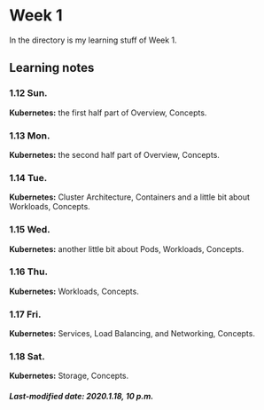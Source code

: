# Week 1

In the directory is my learning stuff of Week 1.

## Learning notes

### 1.12 Sun.

**Kubernetes:** the first half part of Overview, Concepts.

### 1.13 Mon.

**Kubernetes:** the second half part of Overview, Concepts.

### 1.14 Tue.

**Kubernetes:** Cluster Architecture, Containers and a little bit about Workloads, Concepts.

### 1.15 Wed.

**Kubernetes:** another little bit about Pods, Workloads, Concepts.

### 1.16 Thu.

**Kubernetes:** Workloads, Concepts.

### 1.17 Fri.

**Kubernetes:** Services, Load Balancing, and Networking, Concepts.

### 1.18 Sat.

**Kubernetes:** Storage, Concepts.

##### Last-modified date: 2020.1.18, 10 p.m.